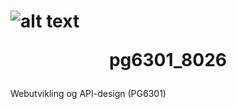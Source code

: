 #  ![alt text](src/public/airplane.ico) <p align="center">pg6301_8026</p> 
 Webutvikling og API-design (PG6301)
